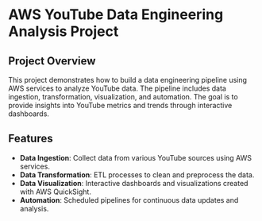 # AWS YouTube Data Engineering Analysis Project

## Project Overview

This project demonstrates how to build a data engineering pipeline using AWS services to analyze YouTube data. The pipeline includes data ingestion, transformation, visualization, and automation. The goal is to provide insights into YouTube metrics and trends through interactive dashboards.

## Features

- **Data Ingestion**: Collect data from various YouTube sources using AWS services.
- **Data Transformation**: ETL processes to clean and preprocess the data.
- **Data Visualization**: Interactive dashboards and visualizations created with AWS QuickSight.
- **Automation**: Scheduled pipelines for continuous data updates and analysis.


